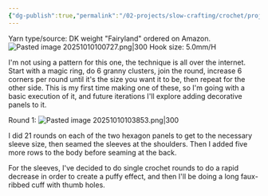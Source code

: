```yaml
---
{"dg-publish":true,"permalink":"/02-projects/slow-crafting/crochet/projects/sherbet-swirls-granny-hexagon-cardigan/","tags":["#SlowCrafts","#SlowCrafting"]}
---
```


Yarn type/source:  DK weight "Fairyland" ordered on Amazon.
![Pasted image 20251010100727.png|300](/img/user/Pasted%20image%2020251010100727.png)
Hook size: 5.0mm/H

I'm not using a pattern for this one, the technique is all over the internet.  Start with a magic ring, do 6 granny clusters, join the round, increase 6 corners per round until it's the size you want it to be, then repeat for the other side.  This is my first time making one of these, so I'm going with a basic execution of it, and future iterations I'll explore adding decorative panels to it.

Round 1:
![Pasted image 20251010103853.png|300](/img/user/Pasted%20image%2020251010103853.png)

I did 21 rounds on each of the two hexagon panels to get to the necessary sleeve size, then seamed the sleeves at the shoulders.  Then I added five more rows to the body before seaming at the back.

For the sleeves, I've decided to do single crochet rounds to do a rapid decrease in order to create a puffy effect, and then I'll be doing a long faux-ribbed cuff with thumb holes.
